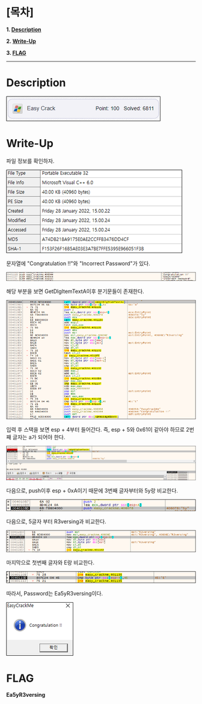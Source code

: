 # [목차]
**1. [Description](#Description)**

**2. [Write-Up](#Write-Up)**

**3. [FLAG](#FLAG)**


***


# **Description**

![](images/2022-01-28-15-00-43.png)

# **Write-Up**

파일 정보를 확인하자.

![](images/2022-01-28-15-03-06.png)

문자열에 "Congratulation !!"와 "Incorrect Password"가 있다.

![](images/2022-01-28-15-13-59.png)

해당 부분을 보면 GetDlgItemTextA이후 분기문들이 존재한다.

![](images/2022-01-28-15-19-19.png)

입력 후 스택을 보면 esp + 4부터 들어간다. 즉, esp + 5와 0x61이 같아야 하므로 2번째 글자는 a가 되어야 한다.

![](images/2022-01-28-15-32-36.png)

다음으로, push이후 esp + 0xA이기 때문에 3번째 글자부터와 5y랑 비교한다.

![](images/2022-01-28-15-42-52.png)

다음으로, 5글자 부터 R3versing과 비교한다.

![](images/2022-01-28-15-45-47.png)

마지막으로 첫번째 글자와 E랑 비교한다.

![](images/2022-01-28-15-48-14.png)

따라서, Password는 Ea5yR3versing이다.

![](images/2022-01-28-15-49-08.png)


# **FLAG**

**Ea5yR3versing**